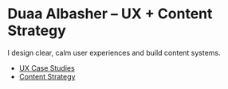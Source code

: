 # Duaa Albasher – UX + Content Strategy
I design clear, calm user experiences and build content systems.  

- [UX Case Studies](./ux.md)  
- [Content Strategy](./content.md)  
